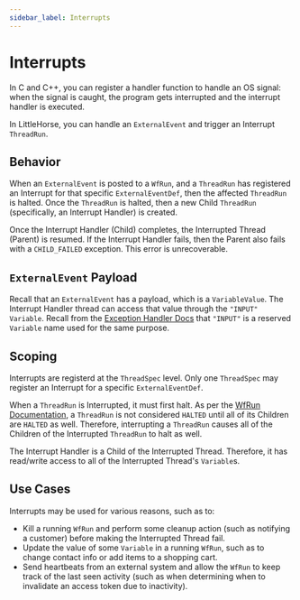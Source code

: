 ```yaml
---
sidebar_label: Interrupts
---
```


# Interrupts

In C and C++, you can register a handler function to handle an OS signal: when the signal is caught, the program gets interrupted and the interrupt handler is executed.

In LittleHorse, you can handle an `ExternalEvent` and trigger an Interrupt `ThreadRun`.

## Behavior

When an `ExternalEvent` is posted to a `WfRun`, and a `ThreadRun` has registered an Interrupt for that specific `ExternalEventDef`, then the affected `ThreadRun` is halted. Once the `ThreadRun` is halted, then a new Child `ThreadRun` (specifically, an Interrupt Handler) is created.

Once the Interrupt Handler (Child) completes, the Interrupted Thread (Parent) is resumed. If the Interrupt Handler fails, then the Parent also fails with a `CHILD_FAILED` exception. This error is unrecoverable.

## `ExternalEvent` Payload

Recall that an `ExternalEvent` has a payload, which is a `VariableValue`. The Interrupt Handler thread can access that value through the `"INPUT"` `Variable`. Recall from the [Exception Handler Docs](./10-exception-handling.md) that `"INPUT"` is a reserved `Variable` name used for the same purpose.

## Scoping

Interrupts are registerd at the `ThreadSpec` level. Only one `ThreadSpec` may register an Interrupt for a specific `ExternalEventDef`.

When a `ThreadRun` is Interrupted, it must first halt. As per the [WfRun Documentation](./01-workflows.md#lifecycle), a `ThreadRun` is not considered `HALTED` until all of its Children are `HALTED` as well. Therefore, interrupting a `ThreadRun` causes all of the Children of the Interrupted `ThreadRun` to halt as well.

The Interrupt Handler is a Child of the Interrupted Thread. Therefore, it has read/write access to all of the Interrupted Thread's `Variable`s.

## Use Cases

Interrupts may be used for various reasons, such as to:

- Kill a running `WfRun` and perform some cleanup action (such as notifying a customer) before making the Interrupted Thread fail.
- Update the value of some `Variable` in a running `WfRun`, such as to change contact info or add items to a shopping cart.
- Send heartbeats from an external system and allow the `WfRun` to keep track of the last seen activity (such as when determining when to invalidate an access token due to inactivity).
